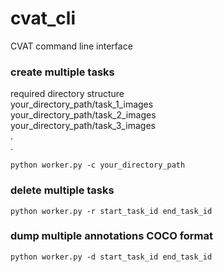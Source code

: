 # cvat_cli
CVAT command line interface

### create multiple tasks  
required directory structure  
your_directory_path/task_1_images  
your_directory_path/task_2_images  
your_directory_path/task_3_images  
                   .  
                   .  
```
python worker.py -c your_directory_path  
```
### delete multiple tasks  
```
python worker.py -r start_task_id end_task_id  
```
### dump multiple annotations COCO format  
```
python worker.py -d start_task_id end_task_id  
```
